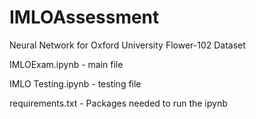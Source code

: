 # IMLOAssessment

Neural Network for Oxford University Flower-102 Dataset

IMLOExam.ipynb - main file

IMLO Testing.ipynb - testing file

requirements.txt - Packages needed to run the ipynb
